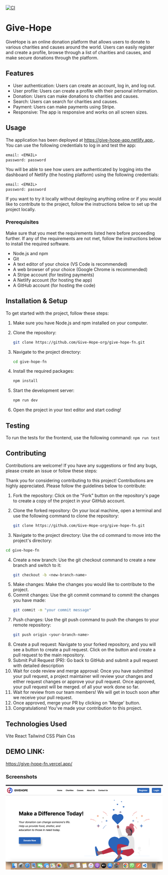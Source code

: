 
[![CI](https://github.com/Give-Hope-org/give-hope-fn/actions/workflows/intergrations.yml/badge.svg)](https://github.com/Give-Hope-org/give-hope-fn/actions/workflows/intergrations.yml)
# Give-Hope
GiveHope is an online donation platform that allows users to donate to various charities and causes around the world. Users can easily register and create a profile, browse through a list of charities and causes, and make secure donations through the platform. 
## Features

- User authentication: Users can create an account, log in, and log out.
- User profile: Users can create a profile with their personal information.
- Donation: Users can make donations to charities and causes.
- Search: Users can search for charities and causes.
- Payment: Users can make payments using Stripe.
- Responsive: The app is responsive and works on all screen sizes.



## Usage
The application has been deployed at [https://give-hope-app.netlify.app
](https://give-hope-app.netlify.app
). You can use the following credentials to log in and test the app:
```
email: <EMAIL>
password: password
```

You will be able to see how users are authenticated by logging into the dashboard of Netlify (the
hosting platform) using the following credentials:
```
email: <EMAIL>
password: password
```

If you want to try it locally without deploying anything online or if you would like to contribute
to the project, follow the instructions below to set up the project locally.
### Prerequisites
Make sure that you meet the requirements listed here before proceeding further. If any
of the requirements are not met, follow the instructions below to install the required
software.
- Node.js and npm
- Git
- A text editor of your choice (VS Code is recommended)
- A web browser of your choice (Google Chrome is recommended)
- A Stripe account (for testing payments)
- A Netlify account (for hosting the app)
- A GitHub account (for hosting the code)

## Installation & Setup

To get started with the project, follow these steps:

1. Make sure you have Node.js and npm installed on your computer.

2. Clone the repository:
   ```bash
   git clone https://github.com/Give-Hope-org/give-hope-fn.git
   ```
3. Navigate to the project directory:
   ```bash
   cd give-hope-fn
   ```
4. Install the required packages:
   ```bash
   npm install
   ```
5. Start the development server:
   ```bash
   npm run dev
   ```
6. Open the project in your text editor and start coding!



## Testing

To run the tests for the frontend, use the following command: `npm run test`

## Contributing

Contributions are welcome! If you have any suggestions or find any bugs, please create an issue or follow these steps:

Thank you for considering contributing to this project! Contributions are highly appreciated. Please follow the guidelines below to contribute:

1. Fork the repository: Click on the "Fork" button on the repository's page to create a copy of the project in your GitHub account.

2. Clone the forked repository: On your local machine, open a terminal and use the following command to clone the repository:
   ```bash
   git clone https://github.com/Give-Hope-org/give-hope-fn.git
   ```

 3. Navigate to the project directory: Use the cd command to move into the project's directory:  
   ```bash 
   cd give-hope-fn
   ```
4. Create a new branch: Use the git checkout command to create a new branch and switch to it:
   ```bash
   git checkout -b <new-branch-name>
   ```
5. Make changes: Make the changes you would like to contribute to the project.
6. Commit changes: Use the  git commit command to commit the changes you have made:
   ```bash
   git commit -m "your commit message"
   ```
7. Push changes: Use the git push command to push the changes to your remote repository:
   ```bash
   git push origin <your-branch-name>
   ```
8. Create a pull request: Navigate to your forked repository, and you will see a button to create a pull request. Click on the button and create a pull request to the main repository.
8. Submit Pull Request (PR): Go back to GitHub and submit a pull request with detailed description
9. Wait for code review and merge approval: Once you have submitted your pull request, a project maintainer will review your changes and either request changes or approve your pull request. Once approved, your pull request will be merged.
of all your work done so far.
9. Wait for review from our team members! We will get in touch soon after we receive your
pull request.
10. Once approved, merge your PR by clicking on 'Merge' button.
11. Congratulations! You've made your contribution to this project.

  

## Technologies Used

Vite
React
Tailwind CSS
Plain Css
## DEMO LINK:
https://give-hope-fn.vercel.app/
### Screenshots

![Landing page](https://github.com/Give-Hope-org/give-hope-fn/blob/main/src/assets/heroSection.png)
